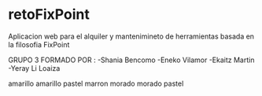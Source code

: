 # retoFixPoint
Aplicacion web para el alquiler y mantenimineto de herramientas basada en la filosofia FixPoint

GRUPO 3 FORMADO POR :
-Shania Bencomo
-Eneko Vilamor
-Ekaitz Martin
-Yeray Li Loaiza


<palette>
<color name='FixPointBueno-1' rgb='EEC51F' r='238' g='197' b='31' />  amarillo
<color name='FixPointBueno-2' rgb='FFEA96' r='255' g='234' b='150' /> amarillo pastel
<color name='FixPointBueno-3' rgb='695E33' r='105' g='94' b='51' /> marron
<color name='FixPointBueno-4' rgb='3036A6' r='48' g='54' b='166' /> morado
<color name='FixPointBueno-5' rgb='777DF2' r='119' g='125' b='242' /> morado pastel
</palette>
